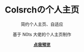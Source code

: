 <h1 align="center">Colsrchの个人主页</h1>

<div align="center">
    <p>简约个人主页、自适应</p>
    <p>基于 N0ts 大佬的个人主页制作</p>
    <p><strong><a href="https://colsrch.top">点我预览</a></strong></p>
</div>
